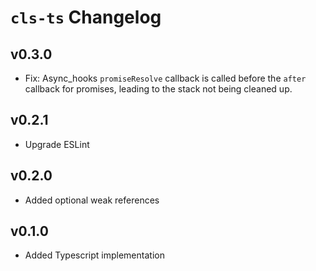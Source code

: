 # `cls-ts` Changelog

## v0.3.0

* Fix: Async_hooks `promiseResolve` callback is called before the `after` callback for promises, leading to the stack not being cleaned up.

## v0.2.1

* Upgrade ESLint

## v0.2.0

* Added optional weak references

## v0.1.0

* Added Typescript implementation

